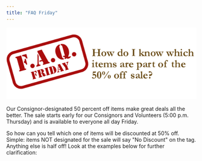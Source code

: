 ```yaml
---
title: "FAQ Friday"
---
```


![](/img/blog/FAQ_Fridays-50off.png)

Our Consignor-designated 50 percent off items make great deals all the better. The sale starts early for our Consignors and Volunteers (5:00 p.m. Thursday) and is available to everyone all day Friday.

So how can you tell which one of items will be discounted at 50% off. Simple: items NOT designated for the sale will say "No Discount" on the tag. Anything else is half off! Look at the examples below for further clarification:

